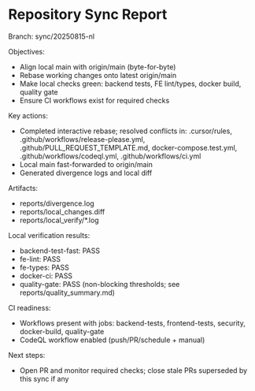 # Repository Sync Report

Branch: sync/20250815-nl

Objectives:
- Align local main with origin/main (byte-for-byte)
- Rebase working changes onto latest origin/main
- Make local checks green: backend tests, FE lint/types, docker build, quality gate
- Ensure CI workflows exist for required checks

Key actions:
- Completed interactive rebase; resolved conflicts in: .cursor/rules, .github/workflows/release-please.yml, .github/PULL_REQUEST_TEMPLATE.md, docker-compose.test.yml, .github/workflows/codeql.yml, .github/workflows/ci.yml
- Local main fast-forwarded to origin/main
- Generated divergence logs and local diff

Artifacts:
- reports/divergence.log
- reports/local_changes.diff
- reports/local_verify/*.log

Local verification results:
- backend-test-fast: PASS
- fe-lint: PASS
- fe-types: PASS
- docker-ci: PASS
- quality-gate: PASS (non-blocking thresholds; see reports/quality_summary.md)

CI readiness:
- Workflows present with jobs: backend-tests, frontend-tests, security, docker-build, quality-gate
- CodeQL workflow enabled (push/PR/schedule + manual)

Next steps:
- Open PR and monitor required checks; close stale PRs superseded by this sync if any

